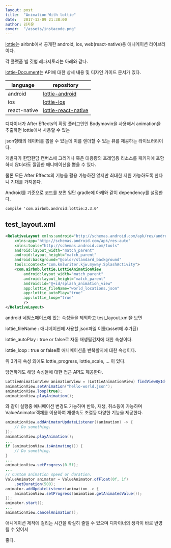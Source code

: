 ```yaml
---
layout: post
title:  "Animation With lottie"
date:   2017-12-09 21:38:00
author: 김지운
cover:  "/assets/instacode.png"
---
```


[lottie][lottie]는 airbnb에서 공개한 android, ios, web(react-native)용 애니메이션 라이브러이다.

각 플랫폼 별 깃헙 레파지토리는 아래와 같다.

[lottie-Document][lottie-Document]는 API에 대한 상세 내용 및 디자인 가이드 문서가 있다.

|language|repository|
|---|---|
|android|[lottie-android][lottie-android]|
|ios|[lottie-ios][lottie-ios]|
|react-native|[lottie-react-native][lottie-react-native]|

디자이너가 After Effects의 확장 플러그인인 Bodymovin을 사용해서 animation을 추출하면 lottie에서 사용할 수 있는

json형태의 데이터를 뽑을 수 있는데 이를 렌더할 수 있는 뷰를 제공하는 라이브러리이다.

개발자가 한땀한담 캔버스에 그리거나 혹은 대용량의 프레임용 리소스를 패키지에 포함하지 않더라도 깔끔한 애니메이션을
뽑을 수 있다.

물론 모든 After Effects의 기능을 활용 가능하진 않지만 최대한 지원 가능하도록 한다니 기대를 가져본다.

Android를 기준으로 코드를 보면 일단 gradle에 아래와 같이 dependency를 설정한다.

```
compile 'com.airbnb.android:lottie:2.3.0'
```

## test_layout.xml
```xml
<RelativeLayout xmlns:android="http://schemas.android.com/apk/res/android"
    xmlns:app="http://schemas.android.com/apk/res-auto"
    xmlns:tools="http://schemas.android.com/tools"
    android:layout_width="match_parent"
    android:layout_height="match_parent"
    android:background="@color/standard_background"
    tools:context="com.kmlwriter.kjw.myway.SplashActivity">
    <com.airbnb.lottie.LottieAnimationView
        android:layout_width="match_parent"
        android:layout_height="match_parent"
        android:id="@+id/splash_animation_view"
        app:lottie_fileName="world_locations.json"
        app:lottie_autoPlay="true"
        app:lottie_loop="true"
        />
</RelativeLayout>
```

android 네임스페이스에 있는 속성들을 제외하고 test_layout.xml을 보면

lottie_fileName : 애니메이션에 사용할 json파일 이름(asset에 추가된)

lottie_autoPlay : true or false로 자동 재생될건지에 대한 속성이다.

lottie_loop : true or false로 애니메이션을 반복할지에 대한 속성이다.

위 3가지 속성 외에도 lottie_progress, lottie_scale, ... 이 있다.

당연하게도 해당 속성들에 대한 접근 API도 제공한다.

```java
LottieAnimationView animationView = (LottieAnimationView) findViewById(R.id.splash_animation_view);
animationView.setAnimation("hello-world.json");
animationView.loop(true);
animationView.playAnimation();
```
와 같이 실행중 애니메이션 변경도 가능하며 반복, 재생, 취소등이 가능하며 ValueAnimator객채를 이용하여 재생속도 조절등 다양한 기능을 제공한다.

```java
animationView.addAnimatorUpdateListener((animation) -> {
    // Do something.
});
animationView.playAnimation();
...
if (animationView.isAnimating()) {
    // Do something.
}
...
animationView.setProgress(0.5f);
...
// Custom animation speed or duration.
ValueAnimator animator = ValueAnimator.ofFloat(0f, 1f)
    .setDuration(500);
animator.addUpdateListener(animation -> {
    animationView.setProgress(animation.getAnimatedValue());
});
animator.start();
...
animationView.cancelAnimation();
```

애니메이션 제작에 걸리는 시간을 확실히 줄일 수 있으며 디자이너의 생각이 바로 반영될 수 있어서

좋다.

[lottie-Document]:http://airbnb.io/lottie/
[lottie-react-native]:https://github.com/airbnb/lottie-react-native
[lottie-ios]:https://github.com/airbnb/lottie-ios
[lottie-android]:https://github.com/airbnb/lottie-android
[lottie]:https://airbnb.design/lottie/
